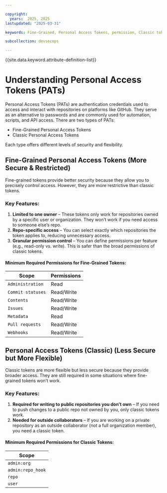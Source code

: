 ```yaml
---

copyright:
  years:  2025, 2025
lastupdated: "2025-03-31"

keywords: Fine-Grained, Personal Access Tokens, permission, Classic token

subcollection: devsecops

---
```


{{site.data.keyword.attribute-definition-list}}

# Understanding Personal Access Tokens (PATs)

Personal Access Tokens (PATs) are authentication credentials used to access and interact with repositories on platforms like GitHub. They serve as an alternative to passwords and are commonly used for automation, scripts, and API access. There are two types of PATs:
- Fine-Grained Personal Access Tokens
- Classic Personal Access Tokens

Each type offers different levels of security and flexibility.

## Fine-Grained Personal Access Tokens (More Secure & Restricted)
Fine-grained tokens provide better security because they allow you to precisely control access. However, they are more restrictive than classic tokens.

### Key Features:

1. **Limited to one owner** – These tokens only work for repositories owned by a specific user or organization. They won’t work if you need access to someone else’s repo.
2. **Repo-specific access** – You can select exactly which repositories the token applies to, reducing unnecessary access.
3. **Granular permission control** – You can define permissions per feature (e.g., read-only vs. write). This is safer than the broad permissions of classic tokens.

#### Minimum Required Permissions for Fine-Grained Tokens:

| Scope | Permissions |
| ---------|------------ |
| `Administration` | Read |
| `Commit statuses` | Read/Write |
| `Contents` | Read/Write |
| `Issues` | Read/Write |
| `Metadata` | Read |
| `Pull requests` | Read/Write |
| `Webhooks` | Read/Write |

## Personal Access Tokens (Classic) (Less Secure but More Flexible)

Classic tokens are more flexible but less secure because they provide broader access. They are still required in some situations where fine-grained tokens won’t work.

### Key Features:

1. **Required for writing to public repositories you don’t own** – If you need to push changes to a public repo not owned by you, only classic tokens work.
2. **Needed for outside collaborators** – If you are working on a private repository as an outside collaborator (not a full organization member), you need a classic token.

#### Minimum Required Permissions for Classic Tokens:

| Scope |
| --------- |
| `admin:org` |
| `admin:repo_hook` |
| `repo` |
| `user` |
